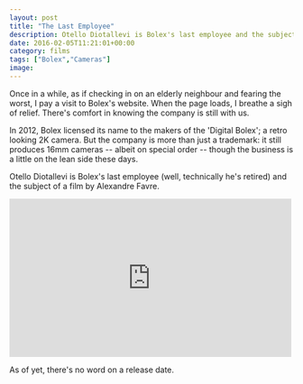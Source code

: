 ```yaml
---
layout: post
title: "The Last Employee"
description: Otello Diotallevi is Bolex's last employee and the subject of a film by Alexandre Favre.
date: 2016-02-05T11:21:01+00:00
category: films
tags: ["Bolex","Cameras"]
image:
---
```


Once in a while, as if checking in on an elderly neighbour and fearing the worst, I pay a visit to Bolex's website. When the page loads, I breathe a sigh of relief. There's comfort in knowing the company is still with us.

In 2012, Bolex licensed its name to the makers of the 'Digital Bolex'; a retro looking 2K camera. But the company is more than just a trademark: it still produces 16mm cameras -- albeit on special order -- though the business is a little on the lean side these days.

Otello Diotallevi is Bolex's last employee (well, technically he's retired) and the subject of a film by Alexandre Favre.

<iframe src="https://player.vimeo.com/video/150185992?title=0&byline=0&portrait=0" width="500" height="281" frameborder="0" webkitallowfullscreen mozallowfullscreen allowfullscreen></iframe>
<p></p>

As of yet, there's no word on a release date.